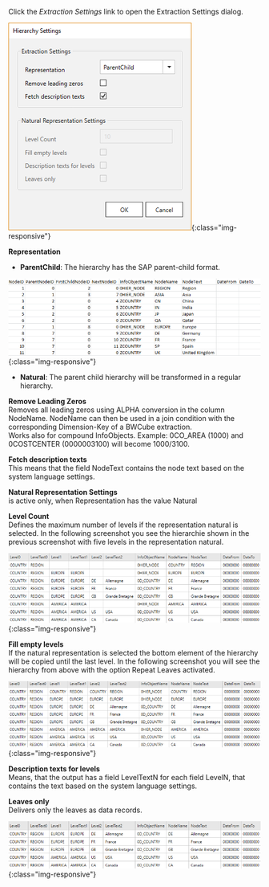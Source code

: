 Click the *Extraction Settings* link to open the Extraction Settings dialog.

![Hierarchy-Settings](/img/content/extractors.bwhier/Hierarchy-settings.png){:class="img-responsive"}

**Representation** 

- **ParentChild**: The hierarchy has the SAP parent-child format.

![Hierarchies-Parent-Child](/img/content/extractors.bwhier/Hierarchy-Parent-Child.png){:class="img-responsive"}

- **Natural**: The parent child hierarchy will be transformed in a regular hierarchy.

**Remove Leading Zeros**<br>
Removes all leading zeros using ALPHA conversion in the column NodeName. NodeName can then be used in a join condition with the corresponding Dimension-Key of a BWCube extraction.<br>
Works also for compound InfoObjects. Example: 0CO_AREA (1000) and 0COSTCENTER (0000003100) will become 1000/3100.

**Fetch description texts**<br>
This means that the field NodeText contains the node text based on the system language settings. 

**Natural Representation Settings**<br>
is active only, when Representation has the value Natural

**Level Count** <br>
Defines the maximum number of levels if the representation natural is selected. In the following screenshot you see the hierarchie shown in the previous screenshot with five levels in the representation natural.

![Hierarchy-Parent-Child-Natural](/img/content/extractors.bwhier/Hierarchy-Parent-Child-Natural.png){:class="img-responsive"}

**Fill empty levels**  <br>
If the natural representation is selected the bottom element of the hierarchy will be copied until the last level. In the following screenshot you will see the hierarchy from above with the option Repeat Leaves activated.


![Hierarchy-Parent-Child-Repeat](/img/content/extractors.bwhier/Hierarchy-Parent-Child-Repeat.png){:class="img-responsive"}

**Description texts for levels**<br>
Means, that the output has a field LevelTextN for each field LevelN, that contains the text based on the system language settings.

**Leaves only**<br>
Delivers only the leaves as data records.

![Hierarchy-Parent-Child-Repeat](/img/content/extractors.bwhier/Hierarchy-leaves-only.png){:class="img-responsive"}